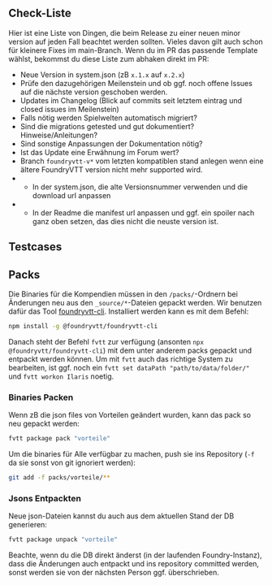 ## Check-Liste
Hier ist eine Liste von Dingen, die beim Release zu einer neuen minor version auf jeden Fall beachtet werden sollten.
Vieles davon gilt auch schon für kleinere Fixes im main-Branch. Wenn du im PR das passende Template wählst, bekommst du diese Liste zum abhaken direkt im PR:
- Neue Version in system.json (zB `x.1.x` auf `x.2.x`)
- Prüfe den dazugehörigen Meilenstein und ob ggf. noch offene Issues auf die nächste version geschoben werden.
- Updates im Changelog (Blick auf commits seit letztem eintrag und closed issues im Meilenstein)
- Falls nötig werden Spielwelten automatisch migriert?
- Sind die migrations getested und gut dokumentiert? Hinweise/Anleitungen?
- Sind sonstige Anpassungen der Dokumentation nötig?
- Ist das Update eine Erwähnung im Forum wert?
- Branch `foundryvtt-v*` vom letzten kompatiblen stand anlegen wenn eine ältere FoundryVTT version nicht mehr supported wird.
- - In der system.json, die alte Versionsnummer verwenden und die download url anpassen
- - In der Readme die manifest url anpassen und ggf. ein spoiler nach ganz oben setzen, das dies nicht die neuste version ist.


## Testcases

## Packs
Die Binaries für die Kompendien müssen in den `/packs/`-Ordnern bei Änderungen neu aus den `_source/*`-Dateien gepackt werden.
Wir benutzen dafür das Tool [foundryvtt-cli](https://github.com/foundryvtt/foundryvtt-cli). 
Installiert werden kann es mit dem Befehl: 
```bash
npm install -g @foundryvtt/foundryvtt-cli
```
Danach steht der Befehl `fvtt` zur verfügung (ansonten `npx @foundryvtt/foundryvtt-cli`) mit dem unter anderem packs gepackt und entpackt werden können.
Um mit `fvtt` auch das richtige System zu bearbeiten, ist ggf. noch ein `fvtt set dataPath "path/to/data/folder/"` und `fvtt workon Ilaris` noetig.
### Binaries Packen

Wenn zB die json files von Vorteilen geändert wurden, kann das pack so neu gepackt werden: 
```bash
fvtt package pack "vorteile"
```
Um die binaries für Alle verfügbar zu machen, push sie ins Repository
(`-f` da sie sonst von git ignoriert werden):
```bash
git add -f packs/vorteile/**
```

### Jsons Entpackten
Neue json-Dateien kannst du auch aus dem aktuellen Stand der DB generieren: 
```bash
fvtt package unpack "vorteile"
```
Beachte, wenn du die DB direkt änderst (in der laufenden Foundry-Instanz), dass die Änderungen auch entpackt und ins repository committed werden, sonst werden sie von der nächsten Person ggf. überschrieben.
